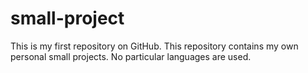 # small-project

This is my first repository on GitHub. 
This repository contains my own personal small projects. No particular languages are used. 
